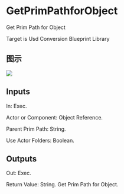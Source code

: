 # GetPrimPathforObject

Get Prim Path for Object

Target is Usd Conversion Blueprint Library

## 图示

![]($-20221218-20304606.png)

## Inputs

In: Exec.

Actor or Component: Object Reference.

Parent Prim Path: String.

Use Actor Folders: Boolean.  

## Outputs

Out: Exec.

Return Value: String. Get Prim Path for Object.

